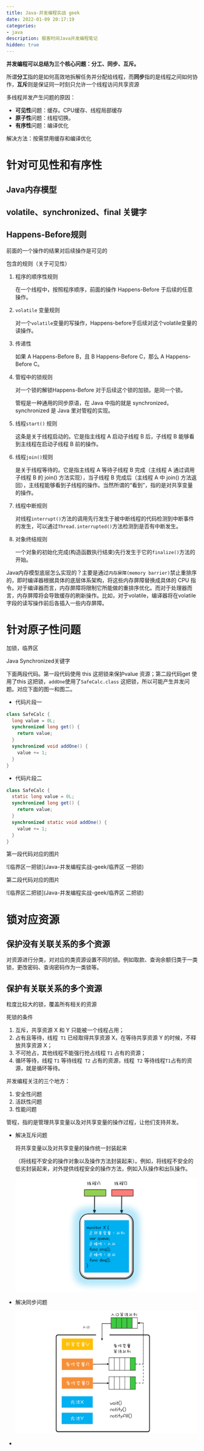 ```yaml
---
title: Java-并发编程实战 geek
date: 2022-01-09 20:17:19
categories:
- java
description: 极客时间Java并发编程笔记
hidden: true
---
```


**并发编程可以总结为三个核心问题：分工、同步、互斥。**

所谓**分工**指的是如何高效地拆解任务并分配给线程，而**同步**指的是线程之间如何协作，**互斥**则是保证同一时刻只允许一个线程访问共享资源

多线程并发产生问题的原因：

- **可见性**问题：缓存。CPU缓存、线程局部缓存
- **原子性**问题：线程切换。
- **有序性**问题：编译优化



解决方法：按需禁用缓存和编译优化



# 针对可见性和有序性

## Java内存模型

## volatile、synchronized、final 关键字

## Happens-Before规则

前面的一个操作的结果对后续操作是可见的

包含的规则（关于可见性）

1. 程序的顺序性规则

   在一个线程中，按照程序顺序，前面的操作 Happens-Before 于后续的任意操作。

2. `volatile` 变量规则

   对一个`volatile`变量的写操作，Happens-before于后续对这个volatile变量的读操作。

3. 传递性

   如果 A Happens-Before B，且 B Happens-Before C，那么 A Happens-Before C。

4. 管程中的锁规则

   对一个锁的解锁Happens-Before 对于后续这个锁的加锁。是同一个锁。

   管程是一种通用的同步原语，在 Java 中指的就是 synchronized，synchronized 是 Java 里对管程的实现。

5. 线程`start()` 规则

   这条是关于线程启动的。它是指主线程 A 启动子线程 B 后，子线程 B 能够看到主线程在启动子线程 B 前的操作。

6. 线程`join()`规则

   是关于线程等待的。它是指主线程 A 等待子线程 B 完成（主线程 A 通过调用子线程 B 的 join() 方法实现），当子线程 B 完成后（主线程 A 中 join() 方法返回），主线程能够看到子线程的操作。当然所谓的“看到”，指的是对共享变量的操作。

7. 线程中断规则

   对线程`interrupt()`方法的调用先行发生于被中断线程的代码检测到中断事件的发生，可以通过`Thread.interrupted()`方法检测到是否有中断发生。

8. 对象终结规则

   一个对象的初始化完成(构造函数执行结束)先行发生于它的`finalize()`方法的开始。

Java内存模型底层怎么实现的？主要是通过`内存屏障(memory barrier)`禁止重排序的，即时编译器根据具体的底层体系架构，将这些内存屏障替换成具体的 CPU 指令。对于编译器而言，内存屏障将限制它所能做的重排序优化。而对于处理器而言，内存屏障将会导致缓存的刷新操作。比如，对于volatile，编译器将在volatile字段的读写操作前后各插入一些内存屏障。

# 针对原子性问题



加锁，临界区 

Java Synchronized关键字

下面两段代码。第一段代码使用 this 这把锁来保护value 资源；第二段代码get 使用了this 这把锁，`addOne`使用了`SafeCalc.class` 这把锁，所以可能产生并发问题。对应下面的图一和图二。

- 代码片段一

```java
class SafeCalc {
  long value = 0L;
  synchronized long get() {
    return value;
  }
  synchronized void addOne() {
    value += 1;
  }
}
```

- 代码片段二

```java
class SafeCalc {
  static long value = 0L;
  synchronized long get() {
    return value;
  }
  synchronized static void addOne() {
    value += 1;
  }
}
```

第一段代码对应的图片

![临界区一把锁](Java-并发编程实战-geek/临界区 一把锁)

第二段代码对应的图片

![临界区二把锁](Java-并发编程实战-geek/临界区 二把锁)



# 锁对应资源

## 保护没有关联关系的多个资源

对资源进行分类，对对应的类资源设置不同的锁。例如取款、查询余额归类于一类锁，更改密码、查询密码作为一类锁等。

## 保护有关联关系的多个资源

粒度比较大的锁，覆盖所有相关的资源



死锁的条件

1. 互斥，共享资源 X 和 Y 只能被一个线程占用；
2. 占有且等待，线程` T1` 已经取得共享资源 X，在等待共享资源 Y 的时候，不释放共享资源 X；
3. 不可抢占，其他线程不能强行抢占线程 `T1` 占有的资源；
4. 循环等待，线程 `T1` 等待线程` T2` 占有的资源，线程` T2` 等待线程` T1 `占有的资源，就是循环等待。





并发编程关注的三个地方：

1. 安全性问题
2. 活跃性问题
3. 性能问题



管程，指的是管理共享变量以及对共享变量的操作过程，让他们支持并发。

- 解决互斥问题

  将共享变量以及对共享变量的操作统一封装起来

  （将线程不安全的操作对象以及操作方法封装起来）。例如，将线程不安全的低劣封装起来，对外提供线程安全的操作方法，例如入队操作和出队操作。

  ![管程模型](Java-并发编程实战-geek/管程模型)

- 解决同步问题

  

  ![MESA模型](Java-并发编程实战-geek/MESA.png)

- 





